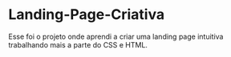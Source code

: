 # Landing-Page-Criativa

Esse foi o projeto onde aprendi a criar uma landing page intuitiva trabalhando mais a parte do CSS e HTML.
